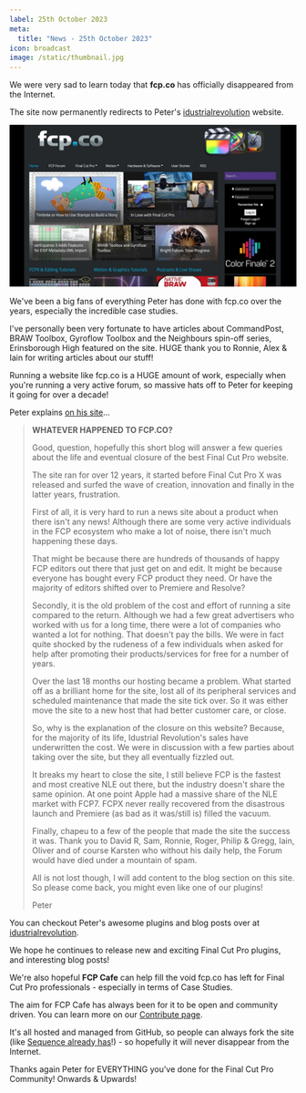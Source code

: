 ```yaml
---
label: 25th October 2023
meta:
  title: "News - 25th October 2023"
icon: broadcast
image: /static/thumbnail.jpg
---
```


We were very sad to learn today that **fcp.co** has officially disappeared from the Internet.

The site now permanently redirects to Peter's [idustrialrevolution](https://idustrialrevolution.com) website.

![](/static/fcpclose.jpeg)

We've been a big fans of everything Peter has done with fcp.co over the years, especially the incredible case studies.

I've personally been very fortunate to have articles about CommandPost, BRAW Toolbox, Gyroflow Toolbox and the Neighbours spin-off series, Erinsborough High featured on the site. HUGE thank you to Ronnie, Alex & Iain for writing articles about our stuff!

Running a website like fcp.co is a HUGE amount of work, especially when you're running a very active forum, so massive hats off to Peter for keeping it going for over a decade!

Peter explains [on his site](https://idustrialrevolution.com/blogs/news/whatever-happened-to-fcp-co)...

> **WHATEVER HAPPENED TO FCP.CO?**
>
> Good, question, hopefully this short blog will answer a few queries about the life and eventual closure of the best Final Cut Pro website.
>
> The site ran for over 12 years, it started before Final Cut Pro X was released and surfed the wave of creation, innovation and finally in the latter years, frustration.
>
> First of all, it is very hard to run a news site about a product when there isn't any news!  Although there are some very active individuals in the FCP ecosystem who make a lot of noise, there isn't much happening these days.
>
> That might be because there are hundreds of thousands of happy FCP editors out there that just get on and edit. It might be because everyone has bought every FCP product they need. Or have the majority of editors shifted over to Premiere and Resolve?
>
> Secondly, it is the old problem of the cost and effort of running a site compared to the return. Although we had a few great advertisers who worked with us for a long time, there were a lot of companies who wanted a lot for nothing. That doesn't pay the bills. We were in fact quite shocked by the rudeness of a few individuals when asked for help after promoting their products/services for free for a number of years.
>
> Over the last 18 months our hosting became a problem. What started off as a brilliant home for the site, lost all of its peripheral services and scheduled maintenance that made the site tick over. So it was either move the site to a new host that had better customer care, or close.
>
> So, why is the explanation of the closure on this website? Because, for the majority of its life, Idustrial Revolution's sales have underwritten the cost. We were in discussion with a few parties about taking over the site, but they all eventually fizzled out.
>
> It breaks my heart to close the site, I still believe FCP is the fastest and most creative NLE out there, but the industry doesn't share the same opinion. At one point Apple had a massive share of the NLE market with FCP7. FCPX never really recovered from the disastrous launch and Premiere (as bad as it was/still is) filled the vacuum.
>
> Finally, chapeu to a few of the people that made the site the success it was. Thank you to David R, Sam, Ronnie, Roger, Philip & Gregg, Iain, Oliver and of course Karsten who without his daily help, the Forum would have died under a mountain of spam.
>
> All is not lost though, I will add content to the blog section on this site. So please come back, you might even like one of our plugins!
>
> Peter

You can checkout Peter's awesome plugins and blog posts over at [idustrialrevolution](https://idustrialrevolution.com).

We hope he continues to release new and exciting Final Cut Pro plugins, and interesting blog posts!

We're also hopeful **FCP Cafe** can help fill the void fcp.co has left for Final Cut Pro professionals - especially in terms of Case Studies.

The aim for FCP Cafe has always been for it to be open and community driven. You can learn more on our [Contribute page](/contribute/).

It's all hosted and managed from GitHub, so people can always fork the site (like [Sequence already has](https://sequence.film/docs/)!) - so hopefully it will never disappear from the Internet.

Thanks again Peter for EVERYTHING you've done for the Final Cut Pro Community! Onwards & Upwards!
